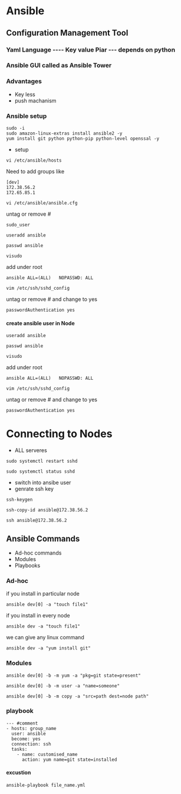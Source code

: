 # Ansible

## Configuration Management Tool

### Yaml Language ---- Key value Piar  --- depends on python

### Ansible GUI called as Ansible Tower

### Advantages
- Key less
- push machanism

### Ansible setup
```
sudo -i
sudo amazon-linux-extras install ansible2 -y
yum install git python python-pip python-level openssal -y
```
- setup

```
vi /etc/ansible/hosts
```
Need to add groups like
```
[dev]
172.38.56.2
172.65.85.1
```

```
vi /etc/ansible/ansible.cfg
```
untag or remove # 
```
sudo_user
```
```
useradd ansible
```
```
passwd ansible
```
```
visudo
```
add under root
```
ansible ALL=(ALL)   NOPASSWD: ALL
```
```
vim /etc/ssh/sshd_config
```
untag or remove # and change to yes
```
passwordAuthentication yes
```
#### create ansible user in Node
```
useradd ansible
```
```
passwd ansible
```
```
visudo
```
add under root
```
ansible ALL=(ALL)   NOPASSWD: ALL
```
```
vim /etc/ssh/sshd_config
```
untag or remove # and change to yes
```
passwordAuthentication yes
```
# Connecting to Nodes
- ALL serveres
```
sudo systemctl restart sshd
```
```
sudo systemctl status sshd
```
- switch into ansibe user
- genrate ssh key

```
ssh-keygen
```
```
ssh-copy-id ansible@172.38.56.2
```
```
ssh ansible@172.38.56.2
```
## Ansible Commands
- Ad-hoc commands
- Modules
- Playbooks
### Ad-hoc
if you install in particular node
```
ansible dev[0] -a "touch file1"
```
if you install in every node

```
ansible dev -a "touch file1"
```
we can give any linux command
```
ansible dev -a "yum install git"
```
### Modules
```
ansible dev[0] -b -m yum -a "pkg=git state=present"
```
```
ansible dev[0] -b -m user -a "name=someone"
```
```
ansible dev[0] -b -m copy -a "src=path dest=node path"
```

### playbook
```
--- #comment
- hosts: group_name
  user: ansible
  become: yes
  connection: ssh
  tasks:
    - name: customised_name
      action: yum name=git state=installed

```
#### excustion
```
ansible-playbook file_name.yml
```

